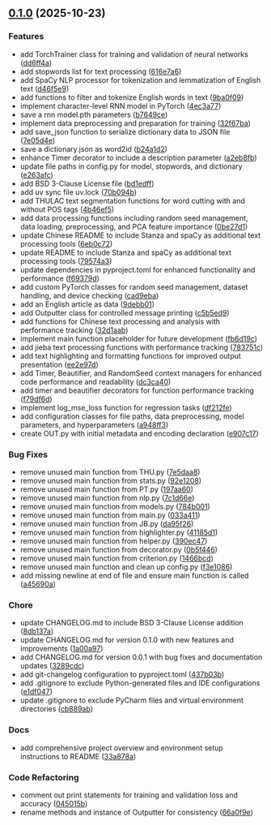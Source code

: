 <!-- insertion marker -->
<a name="0.1.0"></a>

## [0.1.0](https://github.com///compare/e542837ade41979f69f79358c5b882d0e76f495c...0.1.0) (2025-10-23)

### Features

- add TorchTrainer class for training and validation of neural networks ([dd6ff4a](https://github.com///commit/dd6ff4ae3842515d083e60a44c487ec20d96a4b4))
- add stopwords list for text processing ([616e7a6](https://github.com///commit/616e7a630f2099488699527b7cbdbf8531ba6018))
- add SpaCy NLP processor for tokenization and lemmatization of English text ([d46f5e9](https://github.com///commit/d46f5e9397cad0dfd1ed2923c9df94131006bf22))
- add functions to filter and tokenize English words in text ([9ba0f09](https://github.com///commit/9ba0f0985e7ad7c7fa1033d4f20782670cf2ec49))
- implement character-level RNN model in PyTorch ([4ec3a77](https://github.com///commit/4ec3a7714add5279295c66919a7672712d7b0ead))
- save a rnn model.pth parameters ([b7649ce](https://github.com///commit/b7649ce9b4e6d4600a8041cb0a68722e022182a4))
- implement data preprocessing and preparation for training ([32f67ba](https://github.com///commit/32f67ba3531bc5a56e1826e6c84386ee69a5743b))
- add save_json function to serialize dictionary data to JSON file ([7e05d4e](https://github.com///commit/7e05d4ecd1b827d97b1c2146be41a175a619fc2c))
- save a dictionary.json as word2id ([b24a1d2](https://github.com///commit/b24a1d2b1a6c3779fa9fc9efa1533f6b882d6df1))
- enhance Timer decorator to include a description parameter ([a2eb8fb](https://github.com///commit/a2eb8fb1bebaee9d4457ed534a6ce6f7ab68a5cd))
- update file paths in config.py for model, stopwords, and dictionary ([e263afc](https://github.com///commit/e263afc32c5dafa6231566f7a4775d52b96ee0b9))
- add BSD 3-Clause License file ([bd1edff](https://github.com///commit/bd1edff2789ed55b7df2b3f43d66ee88d8f351f3))
- add uv sync file uv.lock ([70b094b](https://github.com///commit/70b094b5b79c2d90a9f544d42ca4e9b0f7e1be77))
- add THULAC text segmentation functions for word cutting with and without POS tags ([4b46ef5](https://github.com///commit/4b46ef58ee5f8a248ed03ca13c3d2853abce17ab))
- add data processing functions including random seed management, data loading, preprocessing, and PCA feature importance ([0be27d1](https://github.com///commit/0be27d1312008b08678f56f11cd0487d2391f3e7))
- update Chinese README to include Stanza and spaCy as additional text processing tools ([6eb0c72](https://github.com///commit/6eb0c7218f4efc7b53c9e65bafd0135cdfcba6a8))
- update README to include Stanza and spaCy as additional text processing tools ([79574a3](https://github.com///commit/79574a3280fa0ba739fb56c6240dc5ef46d4a829))
- update dependencies in pyproject.toml for enhanced functionality and performance ([f69379d](https://github.com///commit/f69379d3543647245afed997e889bf5ee600d602))
- add custom PyTorch classes for random seed management, dataset handling, and device checking ([cad9eba](https://github.com///commit/cad9eba259b8b941a809ccc1f9b9ddc2f7c00f9c))
- add an English article as data ([9debb01](https://github.com///commit/9debb01722a5dcd98407582d3ed2b1c3bf1e00c2))
- add Outputter class for controlled message printing ([c5b5ed9](https://github.com///commit/c5b5ed9f608c4fed790c2dc487e46f4ebd47e188))
- add functions for Chinese text processing and analysis with performance tracking ([32d1aab](https://github.com///commit/32d1aab755bb175974af076494308d28279124d2))
- implement main function placeholder for future development ([fb6d19c](https://github.com///commit/fb6d19cb9eebe4539cae5031a2e0c2444df7660c))
- add jieba text processing functions with performance tracking ([783751c](https://github.com///commit/783751cf24f3acccb500f1165536114ed043b5e7))
- add text highlighting and formatting functions for improved output presentation ([ee2e97d](https://github.com///commit/ee2e97d4292ca839bbeb0ae3e898d776142bf79c))
- add Timer, Beautifier, and RandomSeed context managers for enhanced code performance and readability ([dc3ca40](https://github.com///commit/dc3ca405ec53160ff5a0d11194132d4ca7b0855c))
- add timer and beautifier decorators for function performance tracking ([f79df6d](https://github.com///commit/f79df6d2bce73cb64d1802b86092d9869230d713))
- implement log_mse_loss function for regression tasks ([df212fe](https://github.com///commit/df212febada96c9d2edb2088422249612de26766))
- add configuration classes for file paths, data preprocessing, model parameters, and hyperparameters ([a948ff3](https://github.com///commit/a948ff32ea76340fd7b4614c069a9f01fa75314e))
- create OUT.py with initial metadata and encoding declaration ([e907c17](https://github.com///commit/e907c17ddffcc4960a44699b9efeb2d0c7970be9))

### Bug Fixes

- remove unused main function from THU.py ([7e5daa8](https://github.com///commit/7e5daa842046fecc4652ceb0726b086f747b28b9))
- remove unused main function from stats.py ([92e1208](https://github.com///commit/92e1208845a26d33c8331ae94fd3b22b6a52a592))
- remove unused main function from PT.py ([197aa60](https://github.com///commit/197aa609532573dfaa0268dee3cf272eb44677b7))
- remove unused main function from nlp.py ([7c1d66e](https://github.com///commit/7c1d66ecd8a70c930c37c53f8790ff1e85fec064))
- remove unused main function from models.py ([784b001](https://github.com///commit/784b001aac9b1105cfa3574e6b5e70098f83fd7d))
- remove unused main function from main.py ([033a411](https://github.com///commit/033a41196e47d9afa5d51a261ebb38f41d577db7))
- remove unused main function from JB.py ([da95f26](https://github.com///commit/da95f260896b7eaafa2eb840ca84884d3e7ec582))
- remove unused main function from highlighter.py ([41185d1](https://github.com///commit/41185d1f548592cd658aecaaca2b7c65e99a537c))
- remove unused main function from helper.py ([390ec47](https://github.com///commit/390ec478ba7da0516bf2b4c6ae21def03769699c))
- remove unused main function from decorator.py ([0b5f446](https://github.com///commit/0b5f4468d535f2baf06209a46f39c495ae41031b))
- remove unused main function from criterion.py ([1466bcd](https://github.com///commit/1466bcd304528c522aa053ef75066d7ebfe0c6d7))
- remove unused main function and clean up config.py ([f3e1086](https://github.com///commit/f3e108636e9f9de22809686c2fd1b41b8d935a16))
- add missing newline at end of file and ensure main function is called ([a45690a](https://github.com///commit/a45690a36e8b8d2780c272fa1ef875b380a9de39))

### Chore

- update CHANGELOG.md to include BSD 3-Clause License addition ([8db137a](https://github.com///commit/8db137a92b0303c9601258baf38507e0d102a698))
- update CHANGELOG.md for version 0.1.0 with new features and improvements ([1a00a97](https://github.com///commit/1a00a97280435c7390864f4f90fc00628ad8f8bf))
- add CHANGELOG.md for version 0.0.1 with bug fixes and documentation updates ([3289cdc](https://github.com///commit/3289cdc9cb21e251b3a64464f75e9ab7d10de7a4))
- add git-changelog configuration to pyproject.toml ([437b03b](https://github.com///commit/437b03b9d2e5e6a0e197791c1671cd892380a477))
- add .gitignore to exclude Python-generated files and IDE configurations ([e1df047](https://github.com///commit/e1df047c36615889de09ce52a2c2e1e3b0ad528a))
- update .gitignore to exclude PyCharm files and virtual environment directories ([cb889ab](https://github.com///commit/cb889ab9d47cf345efd60c61955b730d7d475096))

### Docs

- add comprehensive project overview and environment setup instructions to README ([33a878a](https://github.com///commit/33a878a0bf4760a65e431e7d6f194f203cf8dda5))

### Code Refactoring

- comment out print statements for training and validation loss and accuracy ([045015b](https://github.com///commit/045015be92084d77ce51d8105b707ac8c8fad70f))
- rename methods and instance of Outputter for consistency ([66a0f9e](https://github.com///commit/66a0f9ebf8558460da84a4270905083ffcb3ded5))

